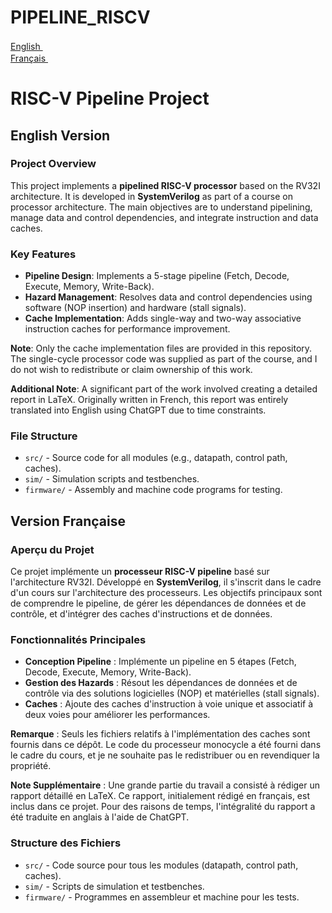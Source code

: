 # PIPELINE_RISCV

[English <img src="https://cdn-icons-png.flaticon.com/16/197/197374.png" width="16"/>](#english-version)  
[Français <img src="https://cdn-icons-png.flaticon.com/16/197/197560.png" width="16"/>](#version-fran%C3%A7aise)

# RISC-V Pipeline Project

<a name="english-version"></a>

## English Version

### Project Overview

This project implements a **pipelined RISC-V processor** based on the RV32I architecture. It is developed in **SystemVerilog** as part of a course on processor architecture. The main objectives are to understand pipelining, manage data and control dependencies, and integrate instruction and data caches.

### Key Features

- **Pipeline Design**: Implements a 5-stage pipeline (Fetch, Decode, Execute, Memory, Write-Back).
- **Hazard Management**: Resolves data and control dependencies using software (NOP insertion) and hardware (stall signals).
- **Cache Implementation**: Adds single-way and two-way associative instruction caches for performance improvement.

**Note**: Only the cache implementation files are provided in this repository. The single-cycle processor code was supplied as part of the course, and I do not wish to redistribute or claim ownership of this work.

**Additional Note**: A significant part of the work involved creating a detailed report in LaTeX. Originally written in French, this report was entirely translated into English using ChatGPT due to time constraints.

### File Structure

- `src/` - Source code for all modules (e.g., datapath, control path, caches).
- `sim/` - Simulation scripts and testbenches.
- `firmware/` - Assembly and machine code programs for testing.

<a name="version-fran%C3%A7aise"></a>

## Version Française

### Aperçu du Projet

Ce projet implémente un **processeur RISC-V pipeline** basé sur l'architecture RV32I. Développé en **SystemVerilog**, il s'inscrit dans le cadre d'un cours sur l'architecture des processeurs. Les objectifs principaux sont de comprendre le pipeline, de gérer les dépendances de données et de contrôle, et d'intégrer des caches d'instructions et de données.

### Fonctionnalités Principales

- **Conception Pipeline** : Implémente un pipeline en 5 étapes (Fetch, Decode, Execute, Memory, Write-Back).
- **Gestion des Hazards** : Résout les dépendances de données et de contrôle via des solutions logicielles (NOP) et matérielles (stall signals).
- **Caches** : Ajoute des caches d'instruction à voie unique et associatif à deux voies pour améliorer les performances.

**Remarque** : Seuls les fichiers relatifs à l'implémentation des caches sont fournis dans ce dépôt. Le code du processeur monocycle a été fourni dans le cadre du cours, et je ne souhaite pas le redistribuer ou en revendiquer la propriété.

**Note Supplémentaire** : Une grande partie du travail a consisté à rédiger un rapport détaillé en LaTeX. Ce rapport, initialement rédigé en français, est inclus dans ce projet. Pour des raisons de temps, l'intégralité du rapport a été traduite en anglais à l'aide de ChatGPT.

### Structure des Fichiers

- `src/` - Code source pour tous les modules (datapath, control path, caches).
- `sim/` - Scripts de simulation et testbenches.
- `firmware/` - Programmes en assembleur et machine pour les tests.
